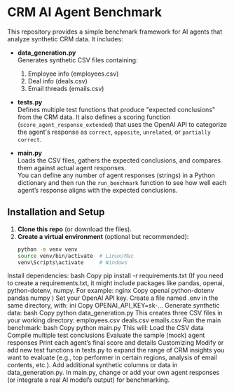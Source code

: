 # CRM AI Agent Benchmark

This repository provides a simple benchmark framework for AI agents that analyze synthetic CRM data. It includes:

- **data_generation.py**  
  Generates synthetic CSV files containing:
    1. Employee info (employees.csv)  
    2. Deal info (deals.csv)  
    3. Email threads (emails.csv)  

- **tests.py**  
  Defines multiple test functions that produce "expected conclusions" from the CRM data. It also defines a scoring function (`score_agent_response_extended`) that uses the OpenAI API to categorize the agent's response as `correct`, `opposite`, `unrelated`, or `partially correct`.  

- **main.py**  
  Loads the CSV files, gathers the expected conclusions, and compares them against actual agent responses.  
  You can define any number of agent responses (strings) in a Python dictionary and then run the `run_benchmark` function to see how well each agent’s response aligns with the expected conclusions.  

## Installation and Setup

1. **Clone this repo** (or download the files).
2. **Create a virtual environment** (optional but recommended):
   ```bash
   python -m venv venv
   source venv/bin/activate  # Linux/Mac
   venv\Scripts\activate     # Windows
Install dependencies:
bash
Copy
pip install -r requirements.txt
(If you need to create a requirements.txt, it might include packages like pandas, openai, python-dotenv, numpy. For example:
nginx
Copy
openai
python-dotenv
pandas
numpy
)
Set your OpenAI API key. Create a file named .env in the same directory, with:
ini
Copy
OPENAI_API_KEY=sk-...
Generate synthetic data:
bash
Copy
python data_generation.py
This creates three CSV files in your working directory:
employees.csv
deals.csv
emails.csv
Run the main benchmark:
bash
Copy
python main.py
This will:
Load the CSV data
Compile multiple test conclusions
Evaluate the sample (mock) agent responses
Print each agent’s final score and details
Customizing
Modify or add new test functions in tests.py to expand the range of CRM insights you want to evaluate (e.g., top performer in certain regions, analysis of email contents, etc.).
Add additional synthetic columns or data in data_generation.py.
In main.py, change or add your own agent responses (or integrate a real AI model’s output) for benchmarking.